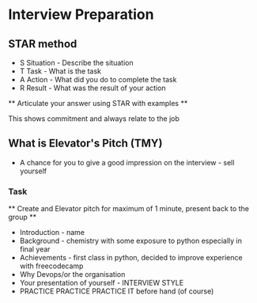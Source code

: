 # Interview Preparation
## STAR method

- S  Situation - Describe the situation 
- T  Task - What is the task
- A  Action - What did you do to complete the task 
- R  Result - What was the result of your action

** Articulate your answer using STAR with examples **

This shows commitment and always relate to the job

## What is Elevator's Pitch (TMY)
- A chance for you to give a good impression on the interview - sell yourself 

### Task
** Create and Elevator pitch for maximum of 1 minute, present back to the group **

- Introduction - name
- Background - chemistry with some exposure to python especially in final year
- Achievements - first class in python, decided to improve experience with freecodecamp
- Why Devops/or the organisation 
- Your presentation of yourself - INTERVIEW STYLE
- PRACTICE PRACTICE PRACTICE IT before hand (of course)

